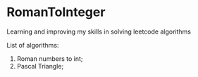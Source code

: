 # RomanToInteger
Learning and improving my skills in solving leetcode algorithms

List of algorithms:
1. Roman numbers to int;
2. Pascal Triangle;
